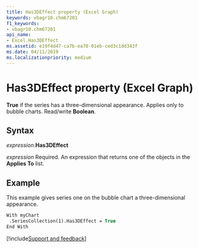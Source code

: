 ```yaml
---
title: Has3DEffect property (Excel Graph)
keywords: vbagr10.chm67201
f1_keywords:
- vbagr10.chm67201
api_name:
- Excel.Has3DEffect
ms.assetid: e19f4d47-ca7b-ea70-01eb-ced3c1dd343f
ms.date: 04/11/2019
ms.localizationpriority: medium
---
```



# Has3DEffect property (Excel Graph)

**True** if the series has a three-dimensional appearance. Applies only to bubble charts. Read/write **Boolean**.

## Syntax

_expression_.**Has3DEffect**

_expression_ Required. An expression that returns one of the objects in the **Applies To** list.

## Example

This example gives series one on the bubble chart a three-dimensional appearance.

```vb
With myChart 
 .SeriesCollection(1).Has3DEffect = True 
End With
```

[!include[Support and feedback](~/includes/feedback-boilerplate.md)]